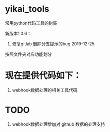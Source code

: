 yikai_tools
=========
常用python代码工具的封装

新版本1.0.6：
   1. 修复gitlab 删除分支提示的bug 2019-12-25
   
按照文件夹对应功能划分
# 现在提供代码如下：
1. webhook数据处理的相关工具代码

# TODO
1. webhook数据处理增加对 github 数据的处理支持